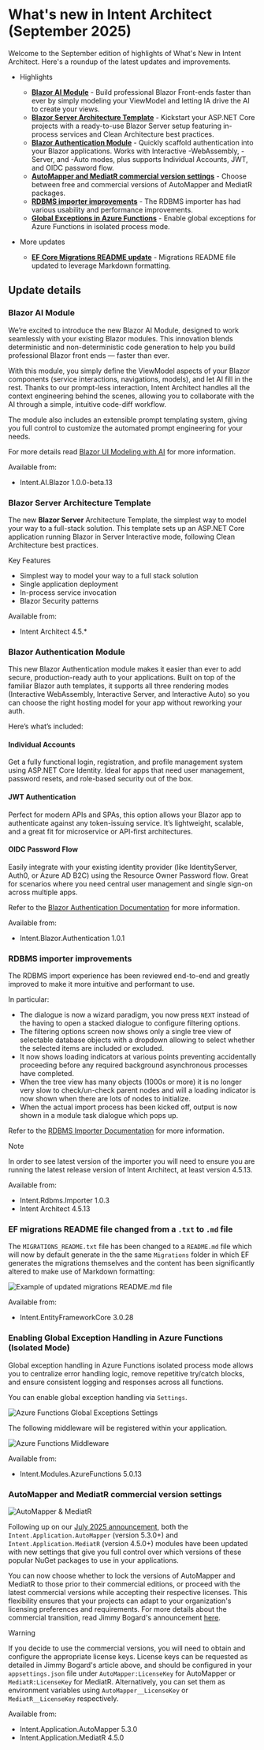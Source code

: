 # What's new in Intent Architect (September 2025)

Welcome to the September edition of highlights of What's New in Intent Architect. Here's a roundup of the latest updates and improvements.

- Highlights
  - **[Blazor AI Module](#blazor-ai-module)** - Build professional Blazor Front-ends faster than ever by simply modeling your ViewModel and letting IA drive the AI to create your views.
  - **[Blazor Server Architecture Template](#rdbms-importer-improvements)** - Kickstart your ASP.NET Core projects with a ready-to-use Blazor Server setup featuring in-process services and Clean Architecture best practices.
  - **[Blazor Authentication Module](#blazor-authentication-module)** - Quickly scaffold authentication into your Blazor applications. Works with Interactive -WebAssembly, -Server, and -Auto modes, plus supports Individual Accounts, JWT, and OIDC password flow.
  - **[AutoMapper and MediatR commercial version settings](#automapper-and-mediatr-commercial-version-settings)** - Choose between free and commercial versions of AutoMapper and MediatR packages. 
  - **[RDBMS importer improvements](#rdbms-importer-improvements)** - The RDBMS importer has had various usability and performance improvements.
  - **[Global Exceptions in Azure Functions](#enabling-global-exception-handling-in-azure-functions-isolated-mode)** - Enable global exceptions for Azure Functions in isolated process mode.

- More updates
  - **[EF Core Migrations README update](#ef-migrations-readme-file-changed-from-a-txt-to-md-file)** - Migrations README file updated to leverage Markdown formatting.

## Update details

### Blazor AI Module

We’re excited to introduce the new Blazor AI Module, designed to work seamlessly with your existing Blazor modules. This innovation blends deterministic and non-deterministic code generation to help you build professional Blazor front ends — faster than ever.

With this module, you simply define the ViewModel aspects of your Blazor components (service interactions, navigations, models), and let AI fill in the rest. Thanks to our prompt-less interaction, Intent Architect handles all the context engineering behind the scenes, allowing you to collaborate with the AI through a simple, intuitive code-diff workflow.

The module also includes an extensible prompt templating system, giving you full control to customize the automated prompt engineering for your needs.

For more details read [Blazor UI Modeling with AI](https://docs.intentarchitect.com/articles/application-development/modelling/ui-designer/blazor-modeling/blazor-modeling.html) for more information.

Available from:

- Intent.AI.Blazor 1.0.0-beta.13

### Blazor Server Architecture Template

The new **Blazor Server** Architecture Template, the simplest way to model your way to a full-stack solution. This template sets up an ASP.NET Core application running Blazor in Server Interactive mode, following Clean Architecture best practices.

Key Features

- Simplest way to model your way to a full stack solution
- Single application deployment
- In-process service invocation
- Blazor Security patterns

Available from:

- Intent Architect 4.5.*

### Blazor Authentication Module

This new Blazor Authentication module makes it easier than ever to add secure, production-ready auth to your applications. Built on top of the familiar Blazor auth templates, it supports all three rendering modes (Interactive WebAssembly, Interactive Server, and Interactive Auto) so you can choose the right hosting model for your app without reworking your auth.

Here’s what’s included:

#### Individual Accounts
Get a fully functional login, registration, and profile management system using ASP.NET Core Identity. Ideal for apps that need user management, password resets, and role-based security out of the box.

#### JWT Authentication
Perfect for modern APIs and SPAs, this option allows your Blazor app to authenticate against any token-issuing service. It’s lightweight, scalable, and a great fit for microservice or API-first architectures.

#### OIDC Password Flow
Easily integrate with your existing identity provider (like IdentityServer, Auth0, or Azure AD B2C) using the Resource Owner Password flow. Great for scenarios where you need central user management and single sign-on across multiple apps.

Refer to the [Blazor Authentication Documentation](https://docs.intentarchitect.com/articles/modules-dotnet/intent-blazor-authentication/intent-blazor-authentication.html) for more information.

Available from:

- Intent.Blazor.Authentication 1.0.1

### RDBMS importer improvements

The RDBMS import experience has been reviewed end-to-end and greatly improved to make it more intuitive and performant to use.

In particular:

- The dialogue is now a wizard paradigm, you now press `NEXT` instead of the having to open a stacked dialogue to configure filtering options.
- The filtering options screen now shows only a single tree view of selectable database objects with a dropdown allowing to select whether the selected items are included or excluded.
- It now shows loading indicators at various points preventing accidentally proceeding before any required background asynchronous processes have completed.
- When the tree view has many objects (1000s or more) it is no longer very slow to check/un-check parent nodes and will a loading indicator is now shown when there are lots of nodes to initialize.
- When the actual import process has been kicked off, output is now shown in a module task dialogue which pops up.

Refer to the [RDBMS Importer Documentation](https://docs.intentarchitect.com/articles/modules-importers/intent-rdbms-importer/intent-rdbms-importer.html) for more information.

> [!NOTE]
>
> In order to see latest version of the importer you will need to ensure you are running the latest release version of Intent Architect, at least version 4.5.13.

Available from:

- Intent.Rdbms.Importer 1.0.3
- Intent Architect 4.5.13

### EF migrations README file changed from a `.txt` to `.md` file

The `MIGRATIONS_README.txt` file has been changed to a `README.md` file which will now by default generate in the the same `Migrations` folder in which EF generates the migrations themselves and the content has been significantly altered to make use of Markdown formatting:

![Example of updated migrations README.md file](images/sample-migrations-readme-file.png)

Available from:

- Intent.EntityFrameworkCore 3.0.28

### Enabling Global Exception Handling in Azure Functions (Isolated Mode)

Global exception handling in Azure Functions isolated process mode allows you to centralize error handling logic, remove repetitive try/catch blocks, and ensure consistent logging and responses across all functions.

You can enable global exception handling via `Settings`.

![Azure Functions Global Exceptions Settings](images/az-functions-global-exception-setting.png)

The following middleware will be registered within your application.

![Azure Functions Middleware](images/az-functions-middleware.png)

Available from:

- Intent.Modules.AzureFunctions 5.0.13

### AutoMapper and MediatR commercial version settings

![AutoMapper & MediatR](images/automapper-and-mediatr.png)

Following up on our [July 2025 announcement](../07/index.md#automapper-and-mediatr-going-commercial), both the `Intent.Application.AutoMapper` (version 5.3.0+) and `Intent.Application.MediatR` (version 4.5.0+) modules have been updated with new settings that give you full control over which versions of these popular NuGet packages to use in your applications.

You can now choose whether to lock the versions of AutoMapper and MediatR to those prior to their commercial editions, or proceed with the latest commercial versions while accepting their respective licenses. This flexibility ensures that your projects can adapt to your organization's licensing preferences and requirements. For more details about the commercial transition, read Jimmy Bogard's announcement [here](https://www.jimmybogard.com/automapper-and-mediatr-commercial-editions-launch-today/).

> [!WARNING]
>
> If you decide to use the commercial versions, you will need to obtain and configure the appropriate license keys. License keys can be requested as detailed in Jimmy Bogard's article above, and should be configured in your `appsettings.json` file under `AutoMapper:LicenseKey` for AutoMapper or `MediatR:LicenseKey` for MediatR. Alternatively, you can set them as environment variables using `AutoMapper__LicenseKey` or `MediatR__LicenseKey` respectively.

Available from:

- Intent.Application.AutoMapper 5.3.0
- Intent.Application.MediatR 4.5.0
